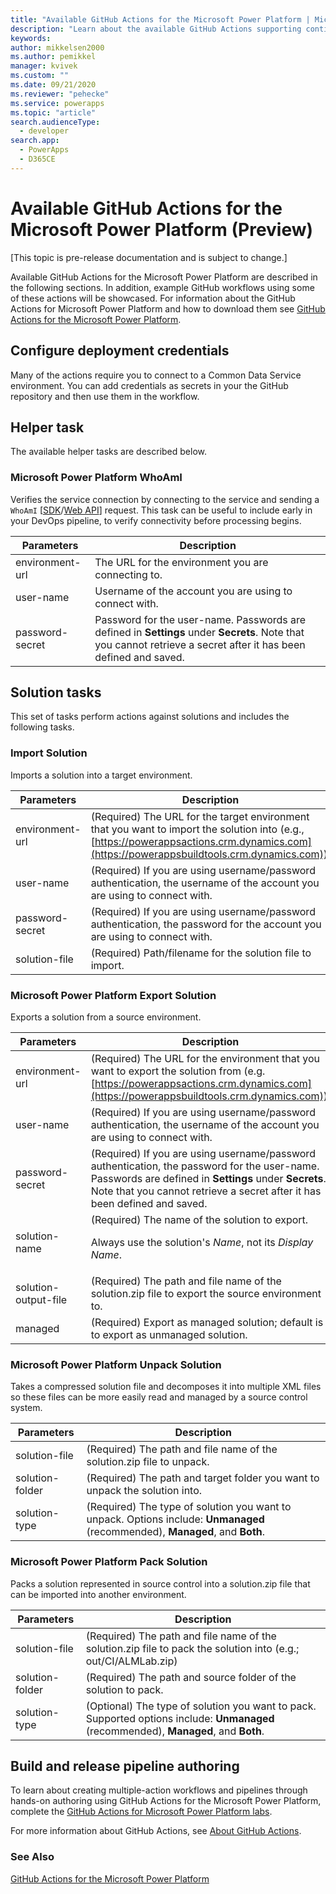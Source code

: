 ```yaml
---
title: "Available GitHub Actions for the Microsoft Power Platform | Microsoft Docs"
description: "Learn about the available GitHub Actions supporting continuous integration and delivery with Microsoft Power Platform."
keywords: 
author: mikkelsen2000
ms.author: pemikkel
manager: kvivek
ms.custom: ""
ms.date: 09/21/2020
ms.reviewer: "pehecke"
ms.service: powerapps
ms.topic: "article"
search.audienceType: 
  - developer
search.app: 
  - PowerApps
  - D365CE
---
```


# Available GitHub Actions for the Microsoft Power Platform (Preview)
[This topic is pre-release documentation and is subject to change.]

Available GitHub Actions for the Microsoft Power Platform are described in the following sections. In addition, example GitHub workflows using some of these actions will be showcased. For information about the GitHub Actions for Microsoft Power Platform and how to download them see [GitHub Actions for the Microsoft Power Platform](devops-github-actions.md).

## Configure deployment credentials
Many of the actions require you to connect to a Common Data Service environment. You can add credentials as secrets in your the GitHub repository and then use them in the workflow.

## Helper task

The available helper tasks are described below.

### Microsoft Power Platform WhoAmI

Verifies the service connection by connecting to the service and sending a `WhoAmI` [[SDK](/dotnet/api/microsoft.crm.sdk.messages.whoamirequest)/[Web API](/dynamics365/customer-engagement/web-api/whoami)] request. This task can be useful to include early in your DevOps pipeline, to verify connectivity before processing begins.

| Parameters    | Description   |
|---------------|---------------|
| environment-url | The URL for the environment you are connecting to.|
| user-name | Username of the account you are using to connect with. |
| password-secret | Password for the user-name. Passwords are defined in **Settings** under **Secrets**. Note that you cannot retrieve a secret after it has been defined and saved. |

## Solution tasks

This set of tasks perform actions against solutions and includes the following tasks.

### Import Solution
Imports a solution into a target environment.

| Parameters           | Description        |
|----------------------|--------------------------|
| environment-url| (Required) The URL for the target environment that you want to import the solution into (e.g., [https://powerappsactions.crm.dynamics.com](https://powerappsbuildtools.crm.dynamics.com)).|
|user-name|(Required) If you are using username/password authentication, the username of the account you are using to connect with.|
| password-secret | (Required) If you are using username/password authentication, the password for the account you are using to connect with.
 | solution-file        | (Required) Path/filename for the solution file to import.   |

<p/>

### Microsoft Power Platform Export Solution

Exports a solution from a source environment.

| Parameters      | Description     |
|-----------------|---------------------|
| environment-url| (Required) The URL for the environment that you want to export the solution from (e.g. [https://powerappsactions.crm.dynamics.com](https://powerappsbuildtools.crm.dynamics.com)).|
|user-name|(Required) If you are using username/password authentication, the username of the account you are using to connect with.|
| password-secret | (Required) If you are using username/password authentication, the password for the user-name. Passwords are defined in **Settings** under **Secrets**. Note that you cannot retrieve a secret after it has been defined and saved. |
 | solution-name              | (Required) The name of the solution to export.<p/>Always use the solution's *Name*, not its *Display Name*.    |
 | solution-output-file        | (Required) The path and file name of the solution.zip file to export the source environment to.|
  | managed        | (Required) Export as managed solution; default is to export as unmanaged solution.|
<p/>

### Microsoft Power Platform Unpack Solution

Takes a compressed solution file and decomposes it into multiple XML files so these files can be more easily read and managed by a source control system.

| Parameters    | Description       |
|---------------|-------------------|
| solution-file              | (Required) The path and file name of the solution.zip file to unpack.     |
| solution-folder | (Required) The path and target folder you want to unpack the solution into.      |
| solution-type | (Required) The type of solution you want to unpack. Options include: **Unmanaged** (recommended), **Managed**, and **Both**. |
<p/>

### Microsoft Power Platform Pack Solution

Packs a solution represented in source control into a solution.zip file that can be imported into another environment.

| Parameters       | Description     |
|------------------|-----------------|
| solution-file              | (Required) The path and file name of the solution.zip file to pack the solution into (e.g.; out/CI/ALMLab.zip)     |
| solution-folder             | (Required) The path and source folder of the solution to pack.      |
| solution-type                  | (Optional) The type of solution you want to pack. Supported options include: **Unmanaged** (recommended), **Managed**, and **Both**. |


## Build and release pipeline authoring

To learn about creating multiple-action workflows and pipelines through hands-on authoring using GitHub Actions for the Microsoft Power Platform, complete the [GitHub Actions for Microsoft Power Platform labs](https://aka.ms/poweractionslab).

For more information about GitHub Actions, see [About GitHub Actions](https://help.github.com/actions/getting-started-with-github-actions/about-github-actions).

### See Also

[GitHub Actions for the Microsoft Power Platform](devops-github-actions.md)
